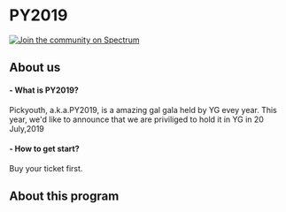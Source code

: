 # PY2019
[![Join the community on Spectrum](https://withspectrum.github.io/badge/badge.svg)](https://spectrum.chat/<mycommunity>)
##  About us
#### - What is PY2019?
Pickyouth, a.k.a.PY2019, is a amazing gal gala held by YG evey year. This year, we'd like to announce that we are priviliged to hold it in YG in 20 July,2019 
#### - How to get start?
Buy your ticket first.

## About this program